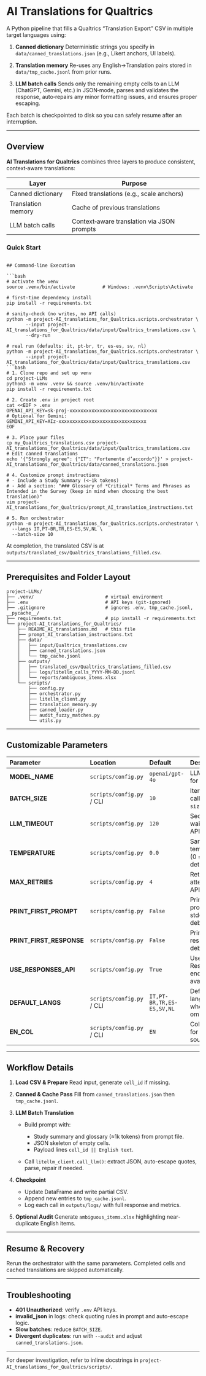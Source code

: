 # AI Translations for Qualtrics

A Python pipeline that fills a Qualtrics “Translation Export” CSV in multiple target languages using:

1. **Canned dictionary**
   Deterministic strings you specify in `data/canned_translations.json` (e.g., Likert anchors, UI labels).

2. **Translation memory**
   Re-uses any English→Translation pairs stored in `data/tmp_cache.jsonl` from prior runs.

3. **LLM batch calls**
   Sends only the remaining empty cells to an LLM (ChatGPT, Gemini, etc.) in JSON‑mode, parses and validates the response, auto‑repairs any minor formatting issues, and ensures proper escaping.

Each batch is checkpointed to disk so you can safely resume after an interruption.

---

## Overview

**AI Translations for Qualtrics** combines three layers to produce consistent, context‑aware translations:

| Layer              | Purpose                                    |
| ------------------ | ------------------------------------------ |
| Canned dictionary  | Fixed translations (e.g., scale anchors)   |
| Translation memory | Cache of previous translations             |
| LLM batch calls    | Context‑aware translation via JSON prompts |

### Quick Start

````

## Command-line Execution

```bash
# activate the venv
source .venv/bin/activate          # Windows: .venv\Scripts\Activate

# first-time dependency install
pip install -r requirements.txt

# sanity-check (no writes, no API calls)
python -m project-AI_translations_for_Qualtrics.scripts.orchestrator \
       --input project-AI_translations_for_Qualtrics/data/input/Qualtrics_translations.csv \
       --dry-run

# real run (defaults: it, pt-br, tr, es-es, sv, nl)
python -m project-AI_translations_for_Qualtrics.scripts.orchestrator \
       --input project-AI_translations_for_Qualtrics/data/input/Qualtrics_translations.csv
```bash
# 1. Clone repo and set up venv
cd project-LLMs
python3 -m venv .venv && source .venv/bin/activate
pip install -r requirements.txt

# 2. Create .env in project root
cat <<EOF > .env
OPENAI_API_KEY=sk-proj-xxxxxxxxxxxxxxxxxxxxxxxxxxxxxxxx
# Optional for Gemini:
GEMINI_API_KEY=AIz-xxxxxxxxxxxxxxxxxxxxxxxxxxxxxxxx
EOF

# 3. Place your files
cp my_Qualtrics_translations.csv project-AI_translations_for_Qualtrics/data/input/Qualtrics_translations.csv
# Edit canned translations
echo '{"Strongly agree": {"IT": "Fortemente d’accordo"}}' > project-AI_translations_for_Qualtrics/data/canned_translations.json

# 4. Customize prompt instructions
# - Include a Study Summary (<~1k tokens)
# - Add a section: "### Glossary of *Critical* Terms and Phrases as Intended in the Survey (keep in mind when choosing the best translation)"
vim project-AI_translations_for_Qualtrics/prompt_AI_translation_instructions.txt

# 5. Run orchestrator
python -m project-AI_translations_for_Qualtrics.scripts.orchestrator \
  --langs IT,PT-BR,TR,ES-ES,SV,NL \
  --batch-size 10
````

At completion, the translated CSV is at `outputs/translated_csv/Qualtrics_translations_filled.csv`.

---

## Prerequisites and Folder Layout

```text
project-LLMs/
├── .venv/                          # virtual environment
├── .env                            # API keys (git‑ignored)
├── .gitignore                      # ignores .env, tmp_cache.jsonl, __pycache__/
├── requirements.txt                # pip install -r requirements.txt
└── project-AI_translations_for_Qualtrics/
    ├── README_AI_translations.md   # this file
    ├── prompt_AI_translation_instructions.txt
    ├── data/
    │   ├── input/Qualtrics_translations.csv
    │   ├── canned_translations.json
    │   └── tmp_cache.jsonl
    ├── outputs/
    │   ├── translated_csv/Qualtrics_translations_filled.csv
    │   ├── logs/litellm_calls_YYYY-MM-DD.jsonl
    │   └── reports/ambiguous_items.xlsx
    └── scripts/
        ├── config.py
        ├── orchestrator.py
        ├── litellm_client.py
        ├── translation_memory.py
        ├── canned_loader.py
        ├── audit_fuzzy_matches.py
        └── utils.py
```

---

## Customizable Parameters

| Parameter                  | Location                  | Default                   | Description                                 |
| :------------------------- | :------------------------ | :------------------------ | :------------------------------------------ |
| **MODEL\_NAME**            | `scripts/config.py`       | `openai/gpt-4o`           | LLM identifier for LiteLLM.                 |
| **BATCH\_SIZE**            | `scripts/config.py` / CLI | `10`                      | Items per LLM call (`--batch-size`).        |
| **LLM\_TIMEOUT**           | `scripts/config.py`       | `120`                     | Seconds to wait for each API call.          |
| **TEMPERATURE**            | `scripts/config.py`       | `0.0`                     | Sampling temperature (0 = deterministic).   |
| **MAX\_RETRIES**           | `scripts/config.py`       | `4`                       | Retry attempts on API failure.              |
| **PRINT\_FIRST\_PROMPT**   | `scripts/config.py`       | `False`                   | Print first prompt to stdout for debugging. |
| **PRINT\_FIRST\_RESPONSE** | `scripts/config.py`       | `False`                   | Print first LLM response for debugging.     |
| **USE\_RESPONSES\_API**    | `scripts/config.py`       | `True`                    | Use OpenAI Responses endpoint if available. |
| **DEFAULT\_LANGS**         | `scripts/config.py` / CLI | `IT,PT-BR,TR,ES-ES,SV,NL` | Default languages when `--langs` omitted.   |
| **EN\_COL**                | `scripts/config.py` / CLI | `EN`                      | Column name for English source text.        |

---

## Workflow Details

1. **Load CSV & Prepare**
   Read input, generate `cell_id` if missing.

2. **Canned & Cache Pass**
   Fill from `canned_translations.json` then `tmp_cache.jsonl`.

3. **LLM Batch Translation**

   * Build prompt with:

     * Study summary and glossary (≈1k tokens) from prompt file.
     * JSON skeleton of empty cells.
     * Payload lines `cell_id || English text`.
   * Call `litellm_client.call_llm()`: extract JSON, auto-escape quotes, parse, repair if needed.

4. **Checkpoint**

   * Update DataFrame and write partial CSV.
   * Append new entries to `tmp_cache.jsonl`.
   * Log each call in `outputs/logs/` with full response and metrics.

5. **Optional Audit**
   Generate `ambiguous_items.xlsx` highlighting near-duplicate English items.

---

## Resume & Recovery

Rerun the orchestrator with the same parameters. Completed cells and cached translations are skipped automatically.

---

## Troubleshooting

* **401 Unauthorized**: verify `.env` API keys.
* **invalid\_json** in logs: check quoting rules in prompt and auto-escape logic.
* **Slow batches**: reduce `BATCH_SIZE`.
* **Divergent duplicates**: run with `--audit` and adjust `canned_translations.json`.

---

For deeper investigation, refer to inline docstrings in `project-AI_translations_for_Qualtrics/scripts/`.
